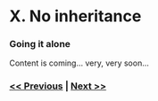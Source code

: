 # X. No inheritance

### Going it alone

Content is coming... very, very soon...

### [<< Previous](https://dirtydozen.dev/pages/en/not-using-using.html) | [Next >>](https://dirtydozen.dev/pages/en/writing-tooooo-generic-code.html)